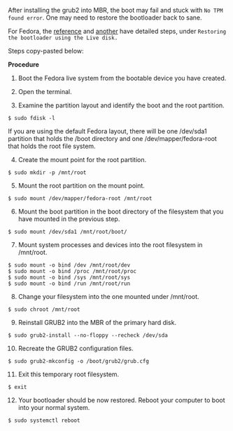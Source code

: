 After installing the grub2 into MBR, the boot may fail and stuck with `No TPM found error`. One may need to restore the bootloader back to sane.

For Fedora, the [reference](https://docs.pagure.org/docs-fedora/the-grub2-bootloader.html) and [another](https://docs.fedoraproject.org/en-US/quick-docs/bootloading-with-grub2/) have detailed steps, under `Restoring the bootloader using the Live disk.`

Steps copy-pasted below:

**Procedure**
1. Boot the Fedora live system from the bootable device you have created.

2. Open the terminal.

3. Examine the partition layout and identify the boot and the root partition.
```
$ sudo fdisk -l
```
If you are using the default Fedora layout, there will be one /dev/sda1 partition that holds the /boot directory and one /dev/mapper/fedora-root that holds the root file system.

4. Create the mount point for the root partition.

```
$ sudo mkdir -p /mnt/root
```

5. Mount the root partition on the mount point.

```
$ sudo mount /dev/mapper/fedora-root /mnt/root
```

6. Mount the boot partition in the boot directory of the filesystem that you have mounted in the previous step.

```
$ sudo mount /dev/sda1 /mnt/root/boot/
```

7. Mount system processes and devices into the root filesystem in /mnt/root.

```
$ sudo mount -o bind /dev /mnt/root/dev
$ sudo mount -o bind /proc /mnt/root/proc
$ sudo mount -o bind /sys /mnt/root/sys
$ sudo mount -o bind /run /mnt/root/run
```

8. Change your filesystem into the one mounted under /mnt/root.
```
$ sudo chroot /mnt/root
```

9. Reinstall GRUB2 into the MBR of the primary hard disk.
```
$ sudo grub2-install --no-floppy --recheck /dev/sda
```

10. Recreate the GRUB2 configuration files.

```
$ sudo grub2-mkconfig -o /boot/grub2/grub.cfg
```

11. Exit this temporary root filesystem.

```
$ exit
```

12. Your bootloader should be now restored. Reboot your computer to boot into your normal system.
```
$ sudo systemctl reboot
```
